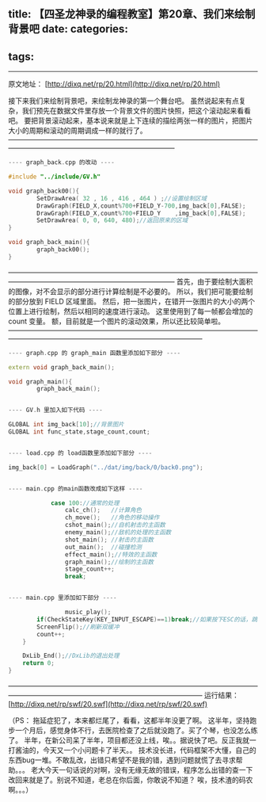 title: 【四圣龙神录的编程教室】第20章、我们来绘制背景吧
date: 
categories:
- 
tags:
- 
---
原文地址：
[http://dixq.net/rp/20.html](http://dixq.net/rp/20.html)

接下来我们来绘制背景吧，来绘制龙神录的第一个舞台吧。
虽然说起来有点复杂，我们预先在数据文件里存放一个背景文件的图片快照，把这个滚动起来看看吧。
要把背景滚动起来，基本说来就是上下连续的描绘两张一样的图片，把图片大小的周期和滚动的周期调成一样的就行了。
————————————————————————————————————————————————————————————


```cpp
---- graph_back.cpp 的改动 ----

#include "../include/GV.h"

void graph_back00(){
        SetDrawArea( 32 , 16 , 416 , 464 ) ;//设置绘制区域
        DrawGraph(FIELD_X,count%700+FIELD_Y-700,img_back[0],FALSE);
        DrawGraph(FIELD_X,count%700+FIELD_Y    ,img_back[0],FALSE);
        SetDrawArea( 0, 0, 640, 480);//返回原来的区域
}

void graph_back_main(){
        graph_back00();
}
```
————————————————————————————————————————————————————————————
首先，由于要绘制大面积的图像，对不会显示的部分进行计算绘制是不必要的。
所以，我们把可能要绘制的部分放到 FIELD 区域里面。
然后，把一张图片，在错开一张图片的大小的两个位置上进行绘制，然后以相同的速度进行滚动。
这里使用到了每一帧都会增加的 count 变量。
额，目前就是一个图片的滚动效果，所以还比较简单啦。
————————————————————————————————————————————————————————————————


```cpp
---- graph.cpp 的 graph_main 函数里添加如下部分 ----

extern void graph_back_main();

void graph_main(){
        graph_back_main();


---- GV.h 里加入如下代码 ----

GLOBAL int img_back[10];//背景图片
GLOBAL int func_state,stage_count,count;


---- load.cpp 的 load函数里添加如下部分 ----

img_back[0] = LoadGraph("../dat/img/back/0/back0.png");


---- main.cpp 的main函数改成如下这样 ----

            case 100://通常的处理
                calc_ch();   //计算角色
                ch_move();   //角色的移动操作
                cshot_main();//自机射击的主函数
                enemy_main();//敌机的处理的主函数
                shot_main(); //射击的主函数
                out_main();  //碰撞检测
                effect_main();//特效的主函数
                graph_main();//绘制的主函数
                stage_count++;
                break;


---- main.cpp 里添加如下部分 ----

                music_play();
        if(CheckStateKey(KEY_INPUT_ESCAPE)==1)break;//如果按下ESC的话，跳出
        ScreenFlip();//刷新双缓冲
        count++;
    }

    DxLib_End();//DxLib的退出处理
    return 0;
}
```
————————————————————————————————————————————————————————————————
运行结果：
[http://dixq.net/rp/swf/20.swf](http://dixq.net/rp/swf/20.swf)

（PS：
拖延症犯了，本来都烂尾了，看看，这都半年没更了啊。
这半年，坚持跑步一个月后，感觉身体不行，去医院检查了之后就没跑了。买了个琴，也没怎么练了。
半年，在新公司呆了半年，项目都还没上线，唉。。据说快了吧。反正我就一打酱油的，今天又一个小问题卡了半天。。
技术没长进，代码框架不大懂，自己的东西bug一堆。不敢乱改，出错只希望不是我的错，遇到问题就慌了去寻求帮助。。。
老大今天一句话说的对啊，没有无缘无故的错误，程序怎么出错的查一下改回来就是了。别说不知道，老总在你后面，你敢说不知道？
唉，技术渣的码农啊。。。）
